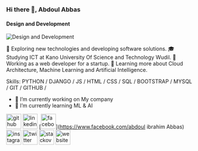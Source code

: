 ### Hi there 👋, Abdoul Abbas
#### Design and Development
![Design and Development](https://twitter.com/abdouliabbas/header_photo)

🤔 Exploring new technologies and developing software solutions. 🎓 Studying ICT at Kano University Of Science and Technology Wudil. 💼 Working as a web developer for a startup. 🌱 Learning more about Cloud Architecture, Machine Learning and Artificial Intelligence.

Skills: PYTHON / DJANGO / JS / HTML / CSS / SQL / BOOTSTRAP / MYSQL / GIT / GITHUB /

- 🔭 I’m currently working on My company 
- 🌱 I’m currently learning ML & AI 


[<img src='https://cdn.jsdelivr.net/npm/simple-icons@3.0.1/icons/github.svg' alt='github' height='40'>](https://github.com/real-abdureh)  [<img src='https://cdn.jsdelivr.net/npm/simple-icons@3.0.1/icons/linkedin.svg' alt='linkedin' height='40'>](https://www.linkedin.com/in/abdouliabbas/)  [<img src='https://cdn.jsdelivr.net/npm/simple-icons@3.0.1/icons/facebook.svg' alt='facebook' height='40'>](https://www.facebook.com/abdoul ibrahim Abbas)  [<img src='https://cdn.jsdelivr.net/npm/simple-icons@3.0.1/icons/instagram.svg' alt='instagram' height='40'>](https://www.instagram.com/abdouliabbas/)  [<img src='https://cdn.jsdelivr.net/npm/simple-icons@3.0.1/icons/twitter.svg' alt='twitter' height='40'>](https://twitter.com/abdouliabbas)  [<img src='https://cdn.jsdelivr.net/npm/simple-icons@3.0.1/icons/stackoverflow.svg' alt='stackoverflow' height='40'>](https://stackoverflow.com/users/abdureh)  [<img src='https://cdn.jsdelivr.net/npm/simple-icons@3.0.1/icons/icloud.svg' alt='website' height='40'>](abdouliabbas.netlify.app)  

